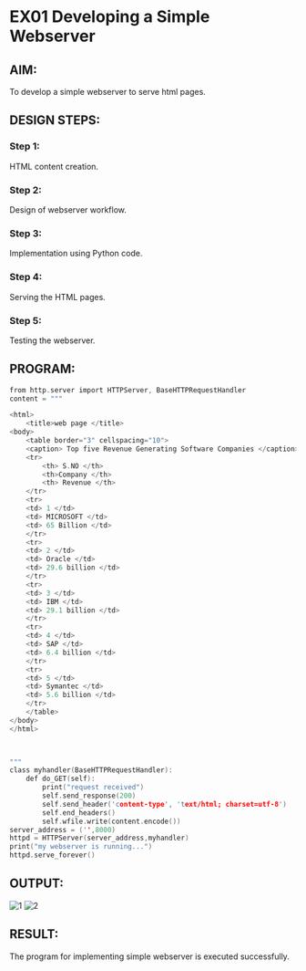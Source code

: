 # EX01 Developing a Simple Webserver


## AIM:
To develop a simple webserver to serve html pages.

## DESIGN STEPS:
### Step 1: 
HTML content creation.

### Step 2:
Design of webserver workflow.

### Step 3:
Implementation using Python code.

### Step 4:
Serving the HTML pages.

### Step 5:
Testing the webserver.

## PROGRAM:
```C
from http.server import HTTPServer, BaseHTTPRequestHandler
content = """

<html>
	<title>web page </title>
<body>
	<table border="3" cellspacing="10">
	<caption> Top five Revenue Generating Software Companies </caption>
	<tr>
		<th> S.NO </th>
		<th>Company </th>
		<th> Revenue </th>
	</tr>
	<tr>
	<td> 1 </td>
	<td> MICROSOFT </td>
	<td> 65 Billion </td>
	</tr>
	<tr>
	<td> 2 </td>
	<td> Oracle </td>
	<td> 29.6 billion </td>
	</tr>
	<tr>
	<td> 3 </td>
	<td> IBM </td>
	<td> 29.1 billion </td>
	</tr>
	<tr>
	<td> 4 </td>
	<td> SAP </td>
	<td> 6.4 billion </td>
	</tr>
	<tr>
	<td> 5 </td>
	<td> Symantec </td>
	<td> 5.6 billion </td>
	</tr>
	</table>
</body>
</html>
 


"""
class myhandler(BaseHTTPRequestHandler):
    def do_GET(self):
        print("request received")
        self.send_response(200)
        self.send_header('content-type', 'text/html; charset=utf-8')
        self.end_headers()
        self.wfile.write(content.encode())
server_address = ('',8000)
httpd = HTTPServer(server_address,myhandler)
print("my webserver is running...")
httpd.serve_forever()
```
## OUTPUT:
![1](https://github.com/Rajkiran0604/simplewebserver/assets/164345543/024230aa-8144-4d94-b3b3-89bcf4308f3d)
![2](https://github.com/Rajkiran0604/simplewebserver/assets/164345543/d6e976e5-4982-4c09-b0a3-565f5fe3bf7d)
## RESULT:
The program for implementing simple webserver is executed successfully.
